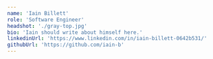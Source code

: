```yaml
---
name: 'Iain Billett'
role: 'Software Engineer'
headshot: './gray-top.jpg'
bio: 'Iain should write about himself here.'
linkedinUrl: 'https://www.linkedin.com/in/iain-billett-0642b531/'
githubUrl: 'https://github.com/iain-b'
---
```

